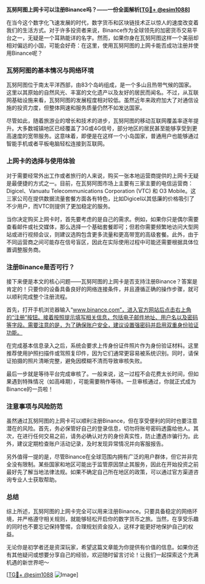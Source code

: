 **瓦努阿图上网卡可以注册Binance吗？——一份全面解析[[TG💪+ @esim1088](https://t.me/s/esim1088)]**

在当今这个数字化飞速发展的时代，数字货币和区块链技术正以惊人的速度改变着我们的生活方式。对于许多投资者来说，Binance作为全球领先的加密货币交易平台之一，无疑是一个耳熟能详的名字。然而，如果你身在瓦努阿图这样一个美丽却相对偏远的小国，可能会好奇：在这里，使用瓦努阿图的上网卡能否成功注册并使用Binance呢？

### 瓦努阿图的基本情况与网络环境

瓦努阿图位于南太平洋西部，由83个岛屿组成，是一个多山且热带气候的国家。这里以其原始的自然风光、丰富的文化遗产以及友好的居民而闻名。不过，从互联网基础设施来看，瓦努阿图的发展程度相对较低。虽然近年来政府加大了对通信设施的投资力度，但整体网速和服务质量仍然不如发达国家。

尽管如此，随着旅游业的增长和技术的进步，瓦努阿图的移动互联网覆盖率逐年提升。大多数城镇地区已经覆盖了3G或4G信号，部分地区的居民甚至能够享受到更高速度的宽带服务。这意味着，即便是在这样一个小岛国家，普通用户也能够通过智能手机或者平板电脑轻松连接到互联网。

### 上网卡的选择与使用体验

对于需要经常外出工作或者旅行的人来说，购买一张本地运营商提供的上网卡无疑是最便捷的方式之一。目前，在瓦努阿图市场上主要有三家主要的电信运营商：Digicel、Vanuatu Telecommunications Corporation (VTC) 和 O3 Mobile。这三家公司在提供数据流量套餐方面各有特色，比如Digicel以其低廉的价格吸引了不少用户，而VTC则提供了更加稳定的服务。

当你决定购买上网卡时，首先要考虑的是自己的需求。例如，如果你只是偶尔需要查看邮件或社交媒体，那么选择一个基础套餐即可；但若你需要频繁地访问大型网站或进行视频会议，则建议选购包含更多流量和更高带宽的高级套餐。此外，由于不同运营商之间可能存在信号盲区，因此在实际使用过程中可能还需要根据具体位置调整服务商。

### 注册Binance是否可行？

接下来便是本文的核心问题——瓦努阿图的上网卡是否支持注册Binance？答案是肯定的！只要你的设备具备良好的网络连接条件，并且遵循正确的操作步骤，就可以顺利完成整个注册流程。

首先，打开手机浏览器输入“www.binance.com”，进入官方网站后点击右上角的“注册”按钮。接着按照提示填写相关信息，包括电子邮件地址、用户名以及密码等字段。需要注意的是，为了确保账户安全，建议设置强密码并启用双重身份验证功能。

在完成基本信息录入之后，系统会要求上传身份证件照片作为身份验证材料。这里推荐使用护照扫描件或驾照复印件，因为它们通常更容易被系统识别。同时，请保证拍摄的照片清晰完整，避免因模糊不清而导致审核失败。

最后一步就是等待平台完成审核了。一般来说，这一过程不会花费太长时间，但如果遇到特殊情况（如高峰期），可能需要稍作等待。一旦审核通过，你就正式成为Binance的一员啦！

### 注意事项与风险防范

虽然通过瓦努阿图的上网卡可以顺利注册Binance，但在享受便利的同时也要注意潜在的风险。首先，务必保管好自己的登录信息，切勿将账号密码透露给他人。其次，在进行任何交易之前，请务必确认对方的身份真实性，防止遭遇诈骗行为。此外，建议定期检查账户活动记录，及时发现异常情况并向客服报告。

另外值得一提的是，尽管Binance在全球范围内拥有广泛的用户群体，但它并非完全没有限制。某些国家和地区可能出于监管原因禁止其服务，因此在开始投资之前最好先了解当地法律法规。如果不确定自己所在地区的政策，可以通过官方渠道咨询专业人士获取帮助。

### 总结

综上所述，瓦努阿图的上网卡完全可以用来注册Binance。只要具备稳定的网络环境，并严格遵守相关规则，就能够轻松开启你的数字货币之旅。当然，在享受乐趣的同时也不要忘记保持警惕，合理规划资金投入，这样才能更好地保护自己的权益。

无论你是初学者还是资深玩家，希望这篇文章能为你提供有价值的信息。如果你还有其他疑问或想要分享自己的经验，欢迎随时留言讨论！让我们一起探索这个充满机遇的新世界吧～

[[TG💪+ @esim1088](https://t.me/s/esim1088) ![Image](https://i.postimg.cc/4NQfJmqS/Snipaste-2025-05-13-00-14-12.png)]